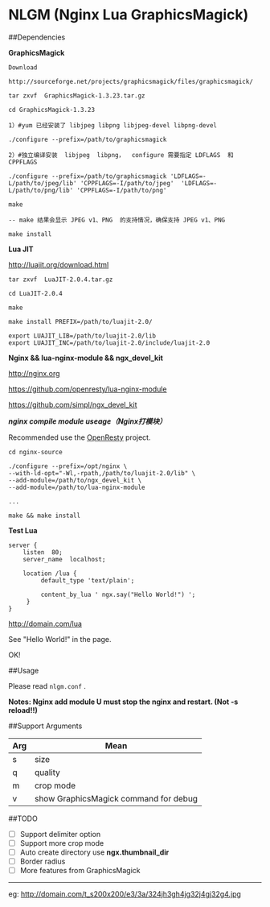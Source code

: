 NLGM (Nginx Lua GraphicsMagick)
=====================

##Dependencies

**GraphicsMagick**

```
Download

http://sourceforge.net/projects/graphicsmagick/files/graphicsmagick/

tar zxvf  GraphicsMagick-1.3.23.tar.gz

cd GraphicsMagick-1.3.23

1）#yum 已经安装了 libjpeg libpng libjpeg-devel libpng-devel

./configure --prefix=/path/to/graphicsmagick 

2）#独立编译安装  libjpeg  libpng，  configure 需要指定 LDFLAGS  和 CPPFLAGS

./configure --prefix=/path/to/graphicsmagick 'LDFLAGS=-L/path/to/jpeg/lib' 'CPPFLAGS=-I/path/to/jpeg'  'LDFLAGS=-L/path/to/png/lib' 'CPPFLAGS=-I/path/to/png' 

make 

-- make 结果会显示 JPEG v1、PNG  的支持情况，确保支持 JPEG v1、PNG 

make install

```

**Lua JIT**

http://luajit.org/download.html

```
tar zxvf  LuaJIT-2.0.4.tar.gz

cd LuaJIT-2.0.4

make

make install PREFIX=/path/to/luajit-2.0/

export LUAJIT_LIB=/path/to/luajit-2.0/lib
export LUAJIT_INC=/path/to/luajit-2.0/include/luajit-2.0

```


**Nginx && lua-nginx-module && ngx_devel_kit**

http://nginx.org

https://github.com/openresty/lua-nginx-module

https://github.com/simpl/ngx_devel_kit

***nginx compile module useage（Nginx打模块）***

Recommended use the [OpenResty](http://openresty.org/cn/index.html) project.

```
cd nginx-source

./configure --prefix=/opt/nginx \
--with-ld-opt="-Wl,-rpath,/path/to/luajit-2.0/lib" \
--add-module=/path/to/ngx_devel_kit \
--add-module=/path/to/lua-nginx-module

...

make && make install

```

**Test Lua**

```
server {
    listen  80;
    server_name  localhost;
    
    location /lua {
         default_type 'text/plain';
          
         content_by_lua ' ngx.say("Hello World!") ';
     }
}
```

http://domain.com/lua 
  
See "Hello World!" in the page.
  
OK!


##Usage

Please read `nlgm.conf` .

**Notes: Nginx add module U must stop the nginx and restart. (Not -s reload!!)**


##Support Arguments


Arg | Mean 
----|------
s   | size  
q   | quality  
m   | crop mode 
v   | show GraphicsMagick command for debug


##TODO

- [ ] Support delimiter option
- [ ] Support more crop mode
- [ ] Auto create directory use **ngx.thumbnail_dir**
- [ ] Border radius
- [ ] More features from GraphicsMagick

----------

eg: http://domain.com/t_s200x200/e3/3a/324jh3gh4jg32j4gj32g4.jpg
